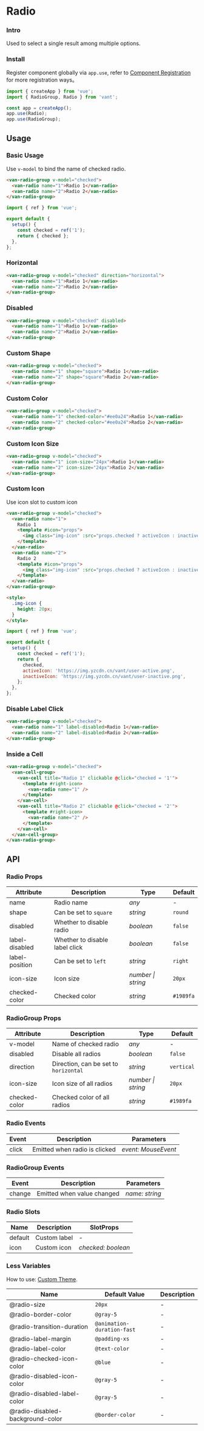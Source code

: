 # Radio

### Intro

Used to select a single result among multiple options.

### Install

Register component globally via `app.use`, refer to [Component Registration](#/en-US/advanced-usage#zu-jian-zhu-ce) for more registration ways。

```js
import { createApp } from 'vue';
import { RadioGroup, Radio } from 'vant';

const app = createApp();
app.use(Radio);
app.use(RadioGroup);
```

## Usage

### Basic Usage

Use `v-model` to bind the name of checked radio.

```html
<van-radio-group v-model="checked">
  <van-radio name="1">Radio 1</van-radio>
  <van-radio name="2">Radio 2</van-radio>
</van-radio-group>
```

```js
import { ref } from 'vue';

export default {
  setup() {
    const checked = ref('1');
    return { checked };
  },
};
```

### Horizontal

```html
<van-radio-group v-model="checked" direction="horizontal">
  <van-radio name="1">Radio 1</van-radio>
  <van-radio name="2">Radio 2</van-radio>
</van-radio-group>
```

### Disabled

```html
<van-radio-group v-model="checked" disabled>
  <van-radio name="1">Radio 1</van-radio>
  <van-radio name="2">Radio 2</van-radio>
</van-radio-group>
```

### Custom Shape

```html
<van-radio-group v-model="checked">
  <van-radio name="1" shape="square">Radio 1</van-radio>
  <van-radio name="2" shape="square">Radio 2</van-radio>
</van-radio-group>
```

### Custom Color

```html
<van-radio-group v-model="checked">
  <van-radio name="1" checked-color="#ee0a24">Radio 1</van-radio>
  <van-radio name="2" checked-color="#ee0a24">Radio 2</van-radio>
</van-radio-group>
```

### Custom Icon Size

```html
<van-radio-group v-model="checked">
  <van-radio name="1" icon-size="24px">Radio 1</van-radio>
  <van-radio name="2" icon-size="24px">Radio 2</van-radio>
</van-radio-group>
```

### Custom Icon

Use icon slot to custom icon

```html
<van-radio-group v-model="checked">
  <van-radio name="1">
    Radio 1
    <template #icon="props">
      <img class="img-icon" :src="props.checked ? activeIcon : inactiveIcon" />
    </template>
  </van-radio>
  <van-radio name="2">
    Radio 2
    <template #icon="props">
      <img class="img-icon" :src="props.checked ? activeIcon : inactiveIcon" />
    </template>
  </van-radio>
</van-radio-group>

<style>
  .img-icon {
    height: 20px;
  }
</style>
```

```js
import { ref } from 'vue';

export default {
  setup() {
    const checked = ref('1');
    return {
      checked,
      activeIcon: 'https://img.yzcdn.cn/vant/user-active.png',
      inactiveIcon: 'https://img.yzcdn.cn/vant/user-inactive.png',
    };
  },
};
```

### Disable Label Click

```html
<van-radio-group v-model="checked">
  <van-radio name="1" label-disabled>Radio 1</van-radio>
  <van-radio name="2" label-disabled>Radio 2</van-radio>
</van-radio-group>
```

### Inside a Cell

```html
<van-radio-group v-model="checked">
  <van-cell-group>
    <van-cell title="Radio 1" clickable @click="checked = '1'">
      <template #right-icon>
        <van-radio name="1" />
      </template>
    </van-cell>
    <van-cell title="Radio 2" clickable @click="checked = '2'">
      <template #right-icon>
        <van-radio name="2" />
      </template>
    </van-cell>
  </van-cell-group>
</van-radio-group>
```

## API

### Radio Props

| Attribute | Description | Type | Default |
| --- | --- | --- | --- |
| name | Radio name | _any_ | - |
| shape | Can be set to `square` | _string_ | `round` |
| disabled | Whether to disable radio | _boolean_ | `false` |
| label-disabled | Whether to disable label click | _boolean_ | `false` |
| label-position | Can be set to `left` | _string_ | `right` |
| icon-size | Icon size | _number \| string_ | `20px` |
| checked-color | Checked color | _string_ | `#1989fa` | - |

### RadioGroup Props

| Attribute | Description | Type | Default |
| --- | --- | --- | --- |
| v-model | Name of checked radio | _any_ | - |
| disabled | Disable all radios | _boolean_ | `false` |
| direction | Direction, can be set to `horizontal` | _string_ | `vertical` |
| icon-size | Icon size of all radios | _number \| string_ | `20px` |
| checked-color | Checked color of all radios | _string_ | `#1989fa` | - |

### Radio Events

| Event | Description                   | Parameters          |
| ----- | ----------------------------- | ------------------- |
| click | Emitted when radio is clicked | _event: MouseEvent_ |

### RadioGroup Events

| Event  | Description                | Parameters     |
| ------ | -------------------------- | -------------- |
| change | Emitted when value changed | _name: string_ |

### Radio Slots

| Name    | Description  | SlotProps          |
| ------- | ------------ | ------------------ |
| default | Custom label | -                  |
| icon    | Custom icon  | _checked: boolean_ |

### Less Variables

How to use: [Custom Theme](#/en-US/theme).

| Name                             | Default Value              | Description |
| -------------------------------- | -------------------------- | ----------- |
| @radio-size                      | `20px`                     | -           |
| @radio-border-color              | `@gray-5`                  | -           |
| @radio-transition-duration       | `@animation-duration-fast` | -           |
| @radio-label-margin              | `@padding-xs`              | -           |
| @radio-label-color               | `@text-color`              | -           |
| @radio-checked-icon-color        | `@blue`                    | -           |
| @radio-disabled-icon-color       | `@gray-5`                  | -           |
| @radio-disabled-label-color      | `@gray-5`                  | -           |
| @radio-disabled-background-color | `@border-color`            | -           |
